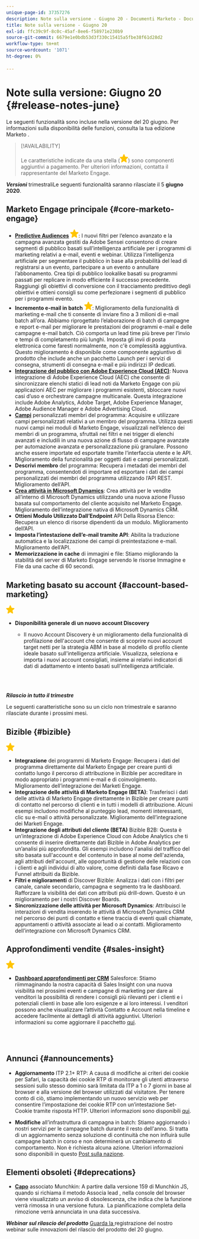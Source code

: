 ```yaml
---
unique-page-id: 37357276
description: Note sulla versione - Giugno 20 - Documenti Marketo - Documentazione del prodotto
title: Note sulla versione - Giugno 20
exl-id: ffc39c9f-8c0c-45af-8ee6-f58971e230b9
source-git-commit: 6679e1e0bdb53d3f330c15415a5fbe38f61d28d2
workflow-type: tm+mt
source-wordcount: '1071'
ht-degree: 0%

---
```


# Note sulla versione: Giugno 20 {#release-notes-june}

Le seguenti funzionalità sono incluse nella versione del 20 giugno. Per informazioni sulla disponibilità delle funzioni, consulta la tua edizione Marketo .

>[!AVAILABILITY]
>
>Le caratteristiche indicate da una stella (![](assets/yellow-star.png)) sono componenti aggiuntivi a pagamento. Per ulteriori informazioni, contatta il rappresentante del Marketo Engage.

**_Versioni_** trimestraliLe seguenti funzionalità saranno rilasciate il 5  **giugno 2020**.

## Marketo Engage principale {#core-marketo-engage}

* **[Predictive Audiences](https://experienceleague.adobe.com/docs/marketo/sky/predictive-audiences/getting-started-with-predictive-audiences.html?lang=en#predictive-audiences)** ![ (stella)](assets/yellow-star.png): I nuovi filtri per l’elenco avanzato e la campagna avanzata gestiti da Adobe Sensei consentono di creare segmenti di pubblico basati sull’intelligenza artificiale per i programmi di marketing relativi a e-mail, eventi e webinar. Utilizza l’intelligenza artificiale per segmentare il pubblico in base alla probabilità del lead di registrarsi a un evento, partecipare a un evento o annullare l’abbonamento. Crea tipi di pubblico lookalike basati su programmi passati per replicare in modo efficiente il successo precedente. Raggiungi gli obiettivi di conversione con il tracciamento predittivo degli obiettivi e ottieni consigli su come perfezionare i segmenti di pubblico per i programmi evento.
* **Incremento e-mail in batch** ![ (stella)](assets/yellow-star.png): Miglioramento della funzionalità di marketing e-mail che ti consente di inviare fino a 3 milioni di e-mail batch all’ora. Abbiamo riprogettato l’elaborazione di batch di campagne e report e-mail per migliorare le prestazioni dei programmi e-mail e delle campagne e-mail batch. Ciò comporta un lead time più breve per l’invio e tempi di completamento più lunghi. Imposta gli invii di posta elettronica come faresti normalmente, non c&#39;è complessità aggiuntiva. Questo miglioramento è disponibile come componente aggiuntivo di prodotto che include anche un pacchetto Launch per i servizi di consegna, strumenti di consegna e-mail e più indirizzi IP dedicati.
* **[Integrazione del pubblico con Adobe Experience Cloud (AEC)](/help/marketo/product-docs/core-marketo-concepts/smart-lists-and-static-lists/static-lists/send-a-list-to-adobe-experience-cloud.md)**: Nuova integrazione di Adobe Experience Cloud (AEC) che consente di sincronizzare elenchi statici di lead noti da Marketo Engage con più applicazioni AEC per migliorare i programmi esistenti, sbloccare nuovi casi d’uso e orchestrare campagne multicanale. Questa integrazione include Adobe Analytics, Adobe Target, Adobe Experience Manager, Adobe Audience Manager e Adobe Advertising Cloud.
* **[Campi](/help/marketo/product-docs/core-marketo-concepts/programs/working-with-programs/program-member-custom-fields.md)** personalizzati membri del programma: Acquisire e utilizzare campi personalizzati relativi a un membro del programma. Utilizza questi nuovi campi nei moduli di Marketo Engage, visualizzali nell’elenco dei membri di un programma, sfruttali nei filtri e nei trigger di elenchi avanzati e includili in una nuova azione di flusso di campagne avanzate per automazione avanzata e personalizzazione più granulare. Possono anche essere importate ed esportate tramite l’interfaccia utente e le API. Miglioramento della funzionalità per oggetti dati e campi personalizzati.
* **Descrivi membro** del programma: Recupera i metadati dei membri del programma, consentendoti di importare ed esportare i dati dei campi personalizzati dei membri del programma utilizzando l’API REST. Miglioramento dell’API.
* **[Crea attività in Microsoft Dynamics](/help/marketo/product-docs/core-marketo-concepts/smart-campaigns/microsoft-dynamics-flow-actions/create-task-in-microsoft.md)**: Crea attività per le vendite all’interno di Microsoft Dynamics utilizzando una nuova azione Flusso basata sul comportamento del cliente acquisito nel Marketo Engage. Miglioramento dell’integrazione nativa di Microsoft Dynamics CRM.
* **Ottieni Modulo Utilizzato Dall’Endpoint** API Della Risorsa Elenco: Recupera un elenco di risorse dipendenti da un modulo. Miglioramento dell’API.
* **Imposta l’intestazione dell’e-mail tramite API**: Abilita la traduzione automatica e la localizzazione dei campi di preintestazione e-mail. Miglioramento dell’API.
* **Memorizzazione in cache** di immagini e file: Stiamo migliorando la stabilità del server di Marketo Engage servendo le risorse Immagine e File da una cache di 60 secondi.

## Marketing basato su account {#account-based-marketing}

![(stella)](assets/yellow-star.png)

* **Disponibilità generale di un nuovo account Discovery**

   * Il nuovo Account Discovery è un miglioramento della funzionalità di profilazione dell&#39;account che consente di scoprire nuovi account target netti per la strategia ABM in base al modello di profilo cliente ideale basato sull&#39;intelligenza artificiale. Visualizza, seleziona e importa i nuovi account consigliati, insieme ai relativi indicatori di dati di adattamento e intento basati sull’intelligenza artificiale.

<br> 

**_Rilascio in tutto il trimestre_**

Le seguenti caratteristiche sono su un ciclo non trimestrale e saranno rilasciate durante i prossimi mesi.

## Bizible {#bizible}

![(stella)](assets/yellow-star.png)

* **Integrazione** dei programmi di Marketo Engage: Recupera i dati del programma direttamente dal Marketo Engage per creare punti di contatto lungo il percorso di attribuzione in Bizible per accreditare in modo appropriato i programmi e-mail e di coinvolgimento. Miglioramento dell’integrazione dei Marketi Engage.
* **Integrazione delle attività di Marketo Engage (BETA)**: Trasferisci i dati delle attività di Marketo Engage direttamente in Bizible per creare punti di contatto nel percorso di clienti e in tutti i modelli di attribuzione. Alcuni esempi includono modifiche al punteggio lead, momenti interessanti, clic su e-mail o attività personalizzate. Miglioramento dell’integrazione dei Marketi Engage.
* **Integrazione degli attributi del cliente (BETA)** Bizible B2B: Questa è un’integrazione di Adobe Experience Cloud con Adobe Analytics che ti consente di inserire direttamente dati Bizible in Adobe Analytics per un’analisi più approfondita. Gli esempi includono l&#39;analisi del traffico del sito basata sull&#39;account e del contenuto in base al nome dell&#39;azienda, agli attributi dell&#39;account, alle opportunità di gestione delle relazioni con i clienti e agli individui di alto valore, come definiti dalla fase Ricavo e Funnel attribuiti da Bizible.
* **Filtri e miglioramenti** di Discover Bizible: Analizza i dati con i filtri per canale, canale secondario, campagna e segmento tra le dashboard. Rafforzare la visibilità dei dati con attributi più drill-down. Questo è un miglioramento per i nostri Discover Boards.
* **Sincronizzazione delle attività per Microsoft Dynamics**: Attribuisci le interazioni di vendita inserendo le attività di Microsoft Dynamics CRM nel percorso dei punti di contatto e tiene traccia di eventi quali chiamate, appuntamenti o attività associate ai lead o ai contatti. Miglioramento dell’integrazione con Microsoft Dynamics CRM.

## Approfondimenti vendite {#sales-insight}

![(stella)](assets/yellow-star.png)

* **[Dashboard approfondimenti per CRM](/help/marketo/product-docs/marketo-sales-insight/msi-for-salesforce/features/insights-dashboard-feature-overview.md)** Salesforce: Stiamo riimmaginando la nostra capacità di Sales Insight con una nuova visibilità nei prossimi eventi e campagne di marketing per dare ai venditori la possibilità di rendere i consigli più rilevanti per i clienti e i potenziali clienti in base alle loro esigenze e ai loro interessi. I venditori possono anche visualizzare l’attività Contatto e Account nella timeline e accedere facilmente ai dettagli di attività aggiuntivi. Ulteriori informazioni su come aggiornare il pacchetto [qui](/help/marketo/product-docs/marketo-sales-insight/msi-for-salesforce/configuration/configuration-for-existing-customers.md).

<br> 

## Annunci {#announcements}

* **Aggiornamento** ITP 2.1+ RTP: A causa di modifiche ai criteri dei cookie per Safari, la capacità dei cookie RTP di monitorare gli utenti attraverso sessioni sullo stesso dominio sarà limitata da ITP a 1 o 7 giorni in base al browser e alla versione del browser utilizzati dal visitatore. Per tenere conto di ciò, stiamo implementando un nuovo servizio web per consentire l’impostazione dei cookie RTP con un’intestazione Set-Cookie tramite risposta HTTP. Ulteriori informazioni sono disponibili [qui](https://nation.marketo.com/t5/Knowledgebase/Browser-Cookie-Updates-How-Marketo-RTP-Is-Affected/ta-p/299603).

* **Modifiche** all’infrastruttura di campagna in batch: Stiamo aggiornando i nostri servizi per le campagne batch durante il resto dell&#39;anno. Si tratta di un aggiornamento senza soluzione di continuità che non influirà sulle campagne batch in corso e non determinerà un cambiamento di comportamento. Non è richiesta alcuna azione. Ulteriori informazioni sono disponibili in questo [Post sulla nazione](https://nation.marketo.com/t5/Product-Documents/Batch-Campaign-Processing-Infrastructure-Update/ta-p/301374).

## Elementi obsoleti {#deprecations}

* **[Capo](https://developers.marketo.com/blog/deprecation-of-munchkin-associate-lead-method/)** associato Munchkin: A partire dalla versione 159 di Munchkin JS, quando si richiama il metodo Associa lead , nella console del browser viene visualizzato un avviso di obsolescenza, che indica che la funzione verrà rimossa in una versione futura.  La pianificazione completa della rimozione verrà annunciata in una data successiva.

**_Webinar sul rilascio del prodotto_** [Guarda la ](https://engage.marketo.com/June-Release-2020-On-Demand.html) registrazione del nostro webinar sulle innovazioni del rilascio del prodotto del 20 giugno.

